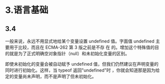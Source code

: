 # 3.语言基础

## 3.4

一般来说，永远不用显式地给某个变量设置 undefined 值。字面值 undefined 主要用于比较，而且在 ECMA-262 第 3 版之前是不存 在
的。增加这个特殊值的目的就是为了正式明确空对象指针（null）和未初始化变量的区别。

即使未初始化的变量会被自动赋予 undefined 值，但我们仍然建议在声明变量的同时进行初始化。这样，当 typeof 返回"undefined"时
，你就会知道那是因为给定的变量尚未声明，而不是声明了但未初始化。
